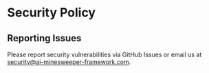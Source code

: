 # Security Policy

## Reporting Issues

Please report security vulnerabilities via GitHub Issues or email us at security@ai-minesweeper-framework.com.
